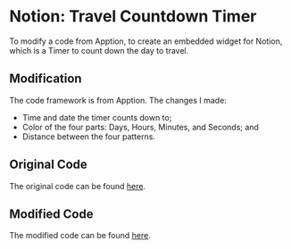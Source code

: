 # Notion: Travel Countdown Timer
To modify a code from Apption, to create an embedded widget for Notion, which is a Timer to count down the day to travel.

## Modification
The code framework is from Apption.
The changes I made:
+ Time and date the timer counts down to;
+ Color of the four parts: Days, Hours, Minutes, and Seconds; and
+ Distance between the four patterns.

## Original Code
The original code can be found [here](https://github.com/ShoroukAziz/notion_widgets/blob/master/countDown.html).

## Modified Code
The modified code can be found [here](https://github.com/rooosaJUJU/Notion_Travel_Countdown_Timer/blob/main/countdown_timer.html).
